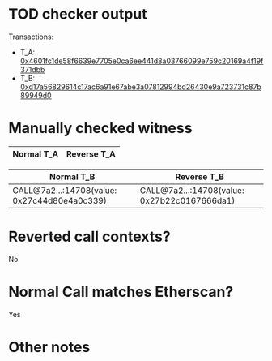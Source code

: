 # TOD checker output

Transactions:
- T_A: [0x4601fc1de58f6639e7705e0ca6ee441d8a03766099e759c20169a4f19f371dbb](https://etherscan.io/tx/0x4601fc1de58f6639e7705e0ca6ee441d8a03766099e759c20169a4f19f371dbb)
- T_B: [0xd17a56829614c17ac6a91e67abe3a07812994bd26430e9a723731c87b89949d0](https://etherscan.io/tx/0xd17a56829614c17ac6a91e67abe3a07812994bd26430e9a723731c87b89949d0)


# Manually checked witness


| Normal T_A    | Reverse T_A   |
|---------------|---------------|

| Normal T_B                                   | Reverse T_B                                  |
|----------------------------------------------|----------------------------------------------|
| CALL@7a2...:14708(value: 0x27c44d80e4a0c339) | CALL@7a2...:14708(value: 0x27b22c0167666da1) |


# Reverted call contexts?

No

# Normal Call matches Etherscan?

Yes

# Other notes
